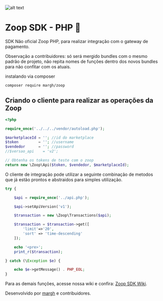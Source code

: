 ![alt text](https://zoop.co/dist/imgs/zoop-logo3.png "Logo Zoop")

# Zoop SDK - PHP :elephant:
SDK Não oficial Zoop PHP, para realizar integração com o gateway de pagamento.

Observação a contribuidores: só será mergido bundles com o mesmo padrão de projeto, não repita nomes de funções dentro dos novos bundles para não confitar com os atuais.

instalando via composer
```
composer require margh/zoop
```

## Criando o cliente para realizar as operações da Zoop
``` php
<?php

require_once('../../../vendor/autoload.php');

$marketplaceId = ''; //id do marketplace
$token         = ''; //username
$vendedor      = ''; //password
//$versao_api    = 'v2';

// Obtenha os tokens de teste com o zoop
return new \Zoop\Api($token, $vendedor, $marketplaceId);
```
O cliente de integração pode utilizar a seguinte combinação de metodos
que já estão prontos e abstraidos para simples utilização.  

``` php
try {

    $api = require_once('../api.php');

    $api->setApiVersion('v1');

    $transaction = new \Zoop\Transactions($api);

    $transaction = $transaction->get([
        'limit'=>'20',
        'sort' => 'time-descending'
    ]);

    echo '<pre>';
    print_r($transaction);

} catch (\Exception $e) {

    echo $e->getMessage() . PHP_EOL;
}
```
Para as demais funções, acesse nossa wiki e confira: 
[Zoop SDK Wiki](https://github.com/margh/zoop/wiki).

Desenvolvido por [margh](https://www.margh.com.br/) e contribuidores.
